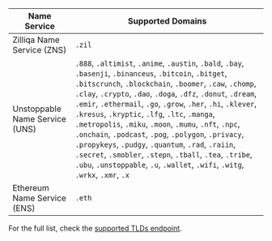 | Name Service                   | Supported Domains                                                                                                                                                                                                                                                                                                                                                                                              |
| ------------------------------ | ------------------------------------------------------------------------------------------------------------------------------------------------------------------------------------------------------------------------------------------------------------------------------------------------------------------------------------------------------------------------------------------------------------------------------------------------------------------------------------------------------------------------------------------------------------------------------------------------------------------------------------------------------------------------------- |
| Zilliqa Name Service (ZNS)     | `.zil` |
| Unstoppable Name Service (UNS) | `.888`, `.altimist`, `.anime`, `.austin`, `.bald`, `.bay`, `.basenji`, `.binanceus`, `.bitcoin`, `.bitget`, `.bitscrunch`, `.blockchain`, `.boomer`, `.caw`, `.chomp`, `.clay`, `.crypto`, `.dao`, `.doga`, `.dfz`, `.donut`, `.dream`, `.emir`, `.ethermail`, `.go`, `.grow`, `.her`, `.hi`, `.klever`, `.kresus`, `.kryptic`, `.lfg`, `.ltc`, `.manga`, `.metropolis`, `.miku`, `.moon`, `.mumu`, `.nft`, `.npc`, `.onchain`, `.podcast`, `.pog`, `.polygon`, `.privacy`, `.propykeys`, `.pudgy`, `.quantum`, `.rad`, `.raiin`, `.secret`, `.smobler`, `.stepn`, `.tball`, `.tea`, `.tribe`, `.ubu`, `.unstoppable`, `.u`, `.wallet`, `.wifi`, `.witg`, `.wrkx`, `.xmr`, `.x` |
| Ethereum Name Service (ENS)    | `.eth` |

For the full list, check the [supported TLDs endpoint](https://api.unstoppabledomains.com/resolve/supported_tlds).
